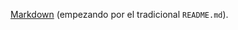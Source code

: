 [Markdown](https://es.wikipedia.org/wiki/Markdownxxxxx) 
(empezando por el tradicional `README.md`).